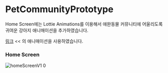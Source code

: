 # PetCommunityPrototype
Home Screen에는 Lottie Animations를 이용해서 애완동물 커뮤니티에 어울리도록 귀여운 강아지 애니매이션을 추가하였습니다.

[링크](https://lottiefiles.com/43901-cute-dog) << 의 애니매이션을 사용하였습니다.
### Home Screen
![homeScreenV1 0](https://user-images.githubusercontent.com/76734067/153618675-c78abef1-b179-4d10-9b7a-e773890c4924.gif)